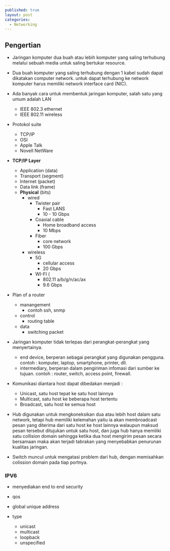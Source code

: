 ```yaml
---
published: true
layout: post
categories:
  - Networking
---
```

## Pengertian

- Jaringan komputer dua buah atau lebih komputer yang saling terhubung melalui sebuah media untuk saling bertukar resource.

- Dua buah komputer yang saling terhubung dengan 1 kabel sudah dapat dikatakan computer network. untuk dapat terhubung ke network komputer harus memiliki network interface card (NIC).

- Ada banyak cara untuk membentuk jaringan komputer, salah satu yang umum adalah LAN
  - IEEE 802.3 ethernet
  - IEEE 802.11 wireless
  
- Protokol suite
  - TCP/IP
  - OSI
  - Apple Talk
  - Novell NetWare
  
- **TCP/IP Layer**
  - Application (data)
  - Transport (segment)
  - Internet (packet)
  - Data link (frame)
  - **Physical** (bits)
    - wired
      - Twister pair
        - Fast LANS
        - 10 - 10 Gbps
      - Coaxial cable
        - Home broadband access
        - 10 Mbps
      - Fiber
        - core network
        - 100 Gbps
    - wireless
      - 5G
        - cellular access
        - 20 Gbps
      - WI-FI (
        - 802.11 a/b/g/n/ac/ax
        - 9.6 Gbps
  
- Plan of a router
  - manangement
    - contoh ssh, snmp
  - control
    - routing table
  - data
    - switching packet

- Jaringan komputer tidak terlepas dari perangkat-perangkat yang menyertainya.
  - end device, berperan sebagai perangkat yang digunakan pengguna. contoh : komputer, laptop, smartphone, printer, dll.
  - intermediary, berperan dalam pengiriman infomasi dari sumber ke tujuan. contoh : router, switch, access point, firewall.

- Komunikasi diantara host dapat dibedakan menjadi :
  - Unicast, satu host tepat ke satu host lainnya
  - Multicast, satu host ke beberapa host tertentu
  - Broadcast, satu host ke semua host 
  
- Hub digunakan untuk mengkoneksikan dua atau lebih host dalam satu network, tetapi hub memiliki kelemahan yaitu ia akan membroadcast pesan yang diterima dari satu host ke host lainnya walaupun maksud pesan tersebut ditujukan untuk satu host, dan juga hub hanya memiliki satu collision domain sehingga ketika dua host mengirim pesan secara bersamaan maka akan terjadi tabrakan yang menyebabkan penurunan kualitas jaringan.

- Switch muncul untuk mengatasi problem dari hub, dengan memisahkan colission domain pada tiap portnya.

### IPV6
- menyediakan end to end security
- qos
- global unique address

- type
  - unicast
  - multicast 
  - loopback 
  - unspecified
